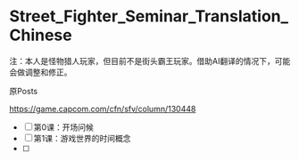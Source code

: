 # Street_Fighter_Seminar_Translation_Chinese

注：本人是怪物猎人玩家，但目前不是街头霸王玩家。借助AI翻译的情况下，可能会做调整和修正。


原Posts

https://game.capcom.com/cfn/sfv/column/130448


* [ ] 第0课：开场问候
* [ ] 第1课：游戏世界的时间概念
* [ ]
